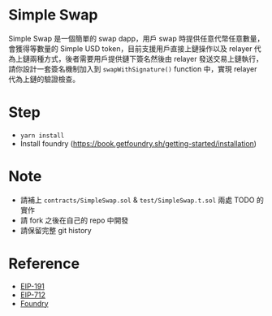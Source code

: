 # Simple Swap

Simple Swap 是一個簡單的 swap dapp，用戶 swap 時提供任意代幣任意數量，會獲得等數量的 Simple USD token，目前支援用戶直接上鏈操作以及 relayer 代為上鏈兩種方式，後者需要用戶提供鏈下簽名然後由 relayer 發送交易上鏈執行，請你設計一套簽名機制加入到 `swapWithSignature()` function 中，實現 relayer 代為上鏈的驗證檢查。

# Step

-   `yarn install`
-   Install foundry (https://book.getfoundry.sh/getting-started/installation)

# Note

-   請補上 `contracts/SimpleSwap.sol` & `test/SimpleSwap.t.sol` 兩處 TODO 的實作
-   請 fork 之後在自己的 repo 中開發
-   請保留完整 git history

# Reference

-   [EIP-191](https://eips.ethereum.org/EIPS/eip-191)
-   [EIP-712](https://eips.ethereum.org/EIPS/eip-712)
-   [Foundry](https://book.getfoundry.sh/getting-started/installation)
